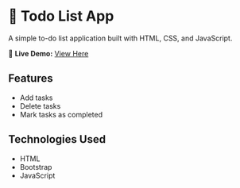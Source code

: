 # 📌 Todo List App

A simple to-do list application built with HTML, CSS, and JavaScript.

🚀 **Live Demo:** [View Here](https://degefa-todolist.netlify.app/)

## Features
- Add tasks
- Delete tasks
- Mark tasks as completed

## Technologies Used
- HTML
- Bootstrap
- JavaScript
